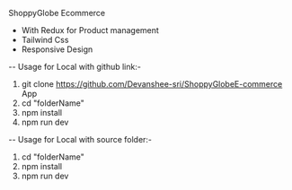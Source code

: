 ShoppyGlobe Ecommerce

- With Redux for Product management
- Tailwind Css
- Responsive Design

-- Usage for Local with github link:-

1. git clone https://github.com/Devanshee-sri/ShoppyGlobeE-commerce App
2. cd "folderName"
3. npm install
4. npm run dev

-- Usage for Local with source folder:-

1. cd "folderName"
2. npm install
3. npm run dev
